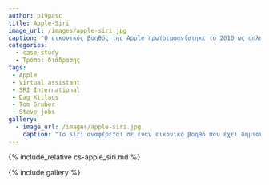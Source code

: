 ```yaml
---
author: p19pasc
title: Apple-Siri
image_url: /images/apple-siri.jpg
caption: "Ο εικονικός βοηθός της Apple πρωτοεμφανίστηκε το 2010 ως απλή εφαρμογή του Apple store ενώ στην συνέχεια είναι ενσωματομένος στα κινητά της εταιρίας εκτελόντας οποιαδήποτε εντολή μας από την πιο απλή μέχρι και την πιο δύσκολη. Δηλαδή από την κλήση ενός αριθμού εως και τον εντοπισμό τους αυτοκινήτου μας."
categories:
  - case-study
  - Τρόποι διάδρασης
tags:
 - Apple
 - Virtual assistant
 - SRI International
 - Dag Kttlaus 
 - Tom Gruber
 - Steve jobs
gallery:
  - image_url: /images/apple-siri.jpg
    caption: "Το siri αναφέρεται σε έναν εικονικό βοηθό που έχει δημιουργηθεί στο SRI International Κέντρο Τεχνητής Νοημοσύνης από τους Dag Kittlaus, Tom Gruber και εξαγοράστηκε το 2010 από την Apple Inc συγκεκριμένα από τον Steve Jobs. Χρησημοποιεί την φυσική γλώσσα ώστε να απαντά στα ερωτήματα του χρήστη και να πραγματοποιεί λειτουργίες που του επιβάλλονται όπως η περιήγηση στο διαδίκτυο, πραγματοποιήση κλήσης ή αποστολής μηνύματος σε μια επαφή ενώ ακόμα και η αναπαραγωγή ενός τραγουδιού." 
---
```


{% include_relative cs-apple_siri.md %}

{% include gallery %}
